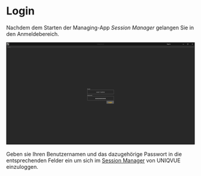 # Login

Nachdem dem Starten der Managing-App *Session Manager* gelangen Sie in den Anmeldebereich.

![Placeholder](img/Manager/Login_Maske.PNG)

Geben sie Ihren Benutzernamen und das dazugehörige Passwort in die entsprechenden Felder ein um sich im [Session Manager](002_sessionmanager.md) von UNIQVUE einzuloggen.
